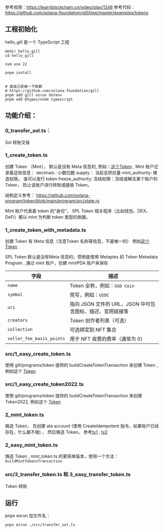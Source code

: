 
参考视频：https://learnblockchain.cn/video/play/1248
参考代码：https://github.com/solana-foundation/gill/tree/master/examples/tokens



## 工程初始化

hello_gill 是一个 TypeScript 工程

```
mkdir hello_gill
cd hello_gill

nvm use 22

pnpm install


# 或自己安装一下依赖
# https://github.com/solana-foundation/gill
pnpm add gill esrun dotenv 
pnpm add @types/node typescript

```

## 功能介绍：

### 0_transfer_sol.ts：

Sol 转账交易

### 1_create_token.ts

创建 Token （Mint）， 默认是没有 Meta 信息的, 例如：[这个Token](https://explorer.solana.com/address/4fzXpMnMK3xc6wGf9xuLg56gVCqKXeQybEJ4x3jEXc9X?cluster=devnet) , Mint 账户记录着这些信息：
decimals : 小数位数 
supply： 当前总供应量
mint_authority: 铸造权限， 谁可以发行 token 
freeze_authority: 冻结权限：冻结或解冻某个账户的 Token， 防止该账户进行转账或接收 Token。

结构定义参考：
https://github.com/solana-program/token/blob/main/program/src/state.rs

Mint 账户代表着 token 的“身份”， SPL Token 相关程序（比如钱包、DEX、DeFi）都以 mint 为判断 token 类型的依据。

###  1_create_token_with_metadata.ts


创建 Token 有 Meta 信息（注意Token 名称等信息，不是唯一的）
例如[这个 Token](https://explorer.solana.com/address/GkoTqdPyXFnEg27ZrRZbd5D1Hgb2M76aQ44Ed9vqZLot/metadata?cluster=devnet) .

SPL Token 默认是没有Meta 信息的，惯例是使用 Metaplex 的 Token Metadata Program , 通过 mint 账户，创建 mintPDA 账户来保存


| 字段                        | 描述                                   |
| ------------------------- | ------------------------------------ |
| `name`                    | Token 全称，例如：`USD Coin`               |
| `symbol`                  | 简写，例如：`USDC`                         |
| `uri`                     | 指向 JSON 文件的 URL，JSON 中可包含图标、描述、官网链接等 |
| `creators`                | Token 创作者列表（可选）                      |
| `collection`              | 可选绑定到 NFT 集合                         |
| `seller_fee_basis_points` | 用于 NFT 收费的费率（通常为 0）                  |

### src/1_easy_create_token.ts

使用 gill/programs/token 提供的 buildCreateTokenTransaction 来创建 Token , 例如这个 [Token](https://explorer.solana.com/address/CT1RcDHat3KZpg3kkj3MCQuMP7xduLRgk1QRyySnSdKL?cluster=devnet)


### src/1_easy_create_token2022.ts

使用 gill/programs/token 提供的 buildCreateTokenTransaction 来创建 Token2022, 例如这个 [Token](https://explorer.solana.com/address/2WGmr7AmXgFnonvHCDiu4GMaHtHxiVfa53rMv3CnNGXf?cluster=devnet)

### 2_mint_token.ts

铸造 Token， 先创建 ata account (使用 CreateIdempotent 指令，如果账户已经存在，什么都不做) ， 然后铸造 Token， 参考[tx1](https://explorer.solana.com/tx/8jzbfVB2VFJ5Sa8ppWPevkxnVGm2mdFy9qFsqmjEKA1CyyyXjLoQY3Z9CpQv2sFFPkTEwJRMeYuM45hRP2MJy66?cluster=devnet) , [tx2](https://explorer.solana.com/tx/2YEahcxkePScbNZUkncY5pq53vK6ao1Mu3ALRhNn8qQnASES9TKetv2axrYyna8NB9bnpPTqPW3Ga82JFQgJXi7G?cluster=devnet)

### 2_easy_mint_token.ts

铸造 Token , mint_token.ts 的更简单版本，使用一个方法： `buildMintTokensTransaction`

### src/3_transfer_token.ts 和 3_easy_transfer_token.ts

Token 转账


## 运行

pnpx esrun 加文件名：

```
pnpx esrun ./src/transfer_sol.ts
```

